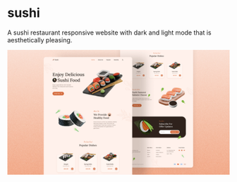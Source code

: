 # sushi
A sushi restaurant responsive website with dark and light mode that is aesthetically pleasing.

![preview img](/preview.png)
